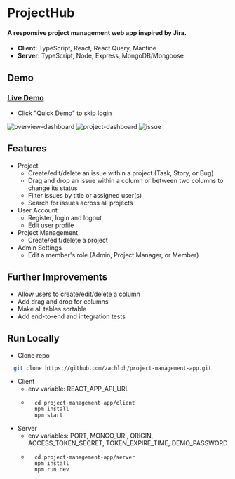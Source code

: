 # ProjectHub

#### A responsive project management web app inspired by Jira.

- **Client**: TypeScript, React, React Query, Mantine
- **Server**: TypeScript, Node, Express, MongoDB/Mongoose

## Demo

### [Live Demo](https://project--hub.vercel.app) 

- Click "Quick Demo" to skip login

![overview-dashboard](https://user-images.githubusercontent.com/91587325/221419343-1d11b7ae-88ac-463b-aef4-e9dcb128fb0b.png)
![project-dashboard](https://user-images.githubusercontent.com/91587325/221419423-bcc44726-8c12-45b5-a82b-7ee330cdfb6e.png)
![issue](https://user-images.githubusercontent.com/91587325/221420568-61bee96a-c47a-40a2-bb3d-dc77bb8d0464.gif)

## Features

- Project
  - Create/edit/delete an issue within a project (Task, Story, or Bug)
  - Drag and drop an issue within a column or between two columns to change its status
  - Filter issues by title or assigned user(s)
  - Search for issues across all projects
- User Account
  - Register, login and logout
  - Edit user profile
- Project Management
  - Create/edit/delete a project
- Admin Settings
  - Edit a member's role (Admin, Project Manager, or Member)

## Further Improvements

- Allow users to create/edit/delete a column
- Add drag and drop for columns
- Make all tables sortable
- Add end-to-end and integration tests

## Run Locally

- Clone repo

```bash
  git clone https://github.com/zachloh/project-management-app.git
```

- Client
  - env variable: REACT_APP_API_URL
  - ```
      cd project-management-app/client
      npm install
      npm start
    ```
- Server
  - env variables: PORT, MONGO_URI, ORIGIN, ACCESS_TOKEN_SECRET, TOKEN_EXPIRE_TIME, DEMO_PASSWORD
  - ```
      cd project-management-app/server
      npm install
      npm run dev
    ```
